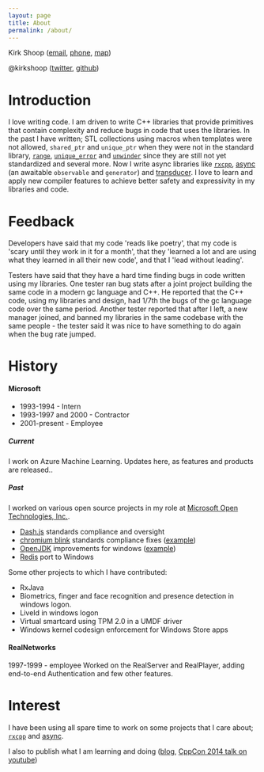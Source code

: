 ```yaml
---
layout: page
title: About
permalink: /about/
---
```


Kirk Shoop ([email](mailto:kirk.shoop@gmail.com), 
[phone](tel:1-206-819-4225), 
[map](https://maps.google.com?daddr=Seattle+WA+98117))

@kirkshoop ([twitter](https://twitter.com/kirkshoop), 
[github](https://github.com/kirkshoop))

# Introduction
I love writing code. I am driven to write C++ libraries that provide primitives that contain complexity and reduce bugs in code that uses the libraries. In the past I have written; STL collections using macros when templates were not allowed, `shared_ptr` and `unique_ptr` when they were not in the standard library, [`range`](https://github.com/kirkshoop/libraries/blob/master/range.h), [`unique_error`](https://github.com/kirkshoop/libraries/blob/master/unique_error.h) and [`unwinder`](https://github.com/kirkshoop/libraries/blob/master/unwinder.h) since they are still not yet standardized and several more. Now I write async libraries like [`rxcpp`](https://github.com/Reactive-Extensions/RxCpp), [async](https://github.com/kirkshoop/await) (an awaitable `observable` and `generator`) and [transducer](https://github.com/kirkshoop/transducer). I love to learn and apply new compiler features to achieve better safety and expressivity in my libraries and code.

# Feedback

Developers have said that my code 'reads like poetry', that my code is 'scary until they work in it for a month', that they 'learned a lot and are using what they learned in all their new code', and that I 'lead without leading'.

Testers have said that they have a hard time finding bugs in code written using my libraries. One tester ran bug stats after a joint project building the same code in a modern gc language and C++. He reported that the C++ code, using my libraries and design, had 1/7th the bugs of the gc language code over the same period. Another tester reported that after I left, a new manager joined, and banned my libraries in the same codebase with the same people - the tester said it was nice to have something to do again when the bug rate jumped. 

# History

#### Microsoft 

* 1993-1994 - Intern
* 1993-1997 and 2000 - Contractor
* 2001-present - Employee

##### Current
I work on Azure Machine Learning. Updates here, as features and products are released..

##### Past
I worked on various open source projects in my role at [Microsoft Open Technologies, Inc.](https://msopentech.com/).

* [Dash.js](https://github.com/Dash-Industry-Forum/dash.js/) standards compliance and oversight
* [chromium blink](http://www.chromium.org/blink) standards compliance fixes ([example](https://codereview.chromium.org/894913002))
* [OpenJDK](http://openjdk.java.net/) improvements for windows ([example](http://hg.openjdk.java.net/jdk9/dev/jdk/rev/26e6402772c8))
* [Redis](https://github.com/MSOpenTech/redis) port to Windows

Some other projects to which I have contributed:

* RxJava
* Biometrics, finger and face recognition and presence detection in windows logon.
* LiveId in windows logon
* Virtual smartcard using TPM 2.0 in a UMDF driver
* Windows kernel codesign enforcement for Windows Store apps

#### RealNetworks 
1997-1999 - employee
Worked on the RealServer and RealPlayer, adding end-to-end Authentication and few other features.

# Interest
 I have been using all spare time to work on some projects that I care about; [`rxcpp`](https://github.com/Reactive-Extensions/RxCpp) and [async](https://github.com/kirkshoop/await).
 
 I also to publish what I am learning and doing ([blog](http://kirkshoop.github.io/), [CppCon 2014 talk on youtube](https://www.youtube.com/watch?v=Bfn9hA-3n6k))
 